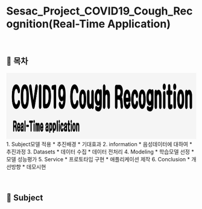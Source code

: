 # Sesac_Project_COVID19_Cough_Recognition(Real-Time Application)

&nbsp;
## 🎈 __목차__
<img src="./image/main.png" height="175">
1. Subject모델 적용
    * 추진배경
    * 기대효과
2. information
    * 음성데이터에 대하여
    * 추진과정
3. Datasets
    * 데이터 수집
    * 데이터 전처리
4. Modeling
    * 학습모델 선정
    * 모델 성능평가
5. Service
    * 프로토타입 구현
    * 애플리케이션 제작
6. Conclusion
    * 개선방향
    * 데모시현
   

&nbsp;
## 🎈 __Subject__
